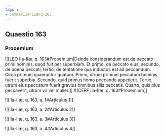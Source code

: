 ```yaml
---
tags : 
- Summa/IIa-IIæ/q.163
---
```


## Quaestio 163

### Prooemium

![[LEO IIa-IIæ, q. 163#Prooemium|Deinde considerandum est de peccato primi hominis, quod fuit per superbiam. Et primo, de peccato eius; secundo, de poena peccati; tertio, de tentatione qua inductus est ad peccandum. Circa primum quaeruntur quatuor. Primo, utrum primum peccatum hominis fuerit superbia. Secundo, quid primus homo peccando appetierit. Tertio, utrum eius peccatum fuerit gravius omnibus aliis peccatis. Quarto, quis plus peccaverit, utrum vir vel mulier.]]
![[CERF IIa-IIæ, q. 163#Prooemium]]

![[IIa-IIæ, q. 163, a. 1#Articulus 1]]

![[IIa-IIæ, q. 163, a. 2#Articulus 2]]

![[IIa-IIæ, q. 163, a. 3#Articulus 3]]

![[IIa-IIæ, q. 163, a. 4#Articulus 4]]

